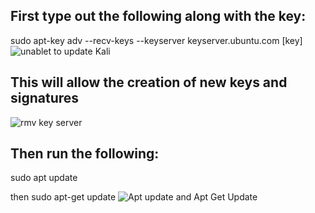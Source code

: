 ## First type out the following along with the key:

sudo apt-key adv --recv-keys --keyserver keyserver.ubuntu.com [key]
![unablet to update Kali](https://user-images.githubusercontent.com/31832154/73324456-f5e07e00-4218-11ea-9f8a-9a0d696d0d21.PNG)

## This will allow the creation of new keys and signatures
![rmv key server](https://user-images.githubusercontent.com/31832154/73324492-20cad200-4219-11ea-83eb-50c0a70834f6.PNG)

## Then run the following:

sudo apt update

then sudo apt-get update
![Apt update and Apt Get Update](https://user-images.githubusercontent.com/31832154/73324630-93d44880-4219-11ea-85c8-f9ccea4e873e.PNG)


